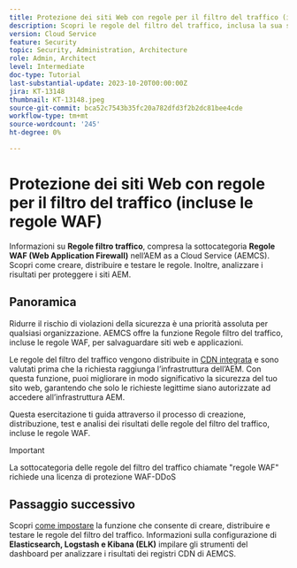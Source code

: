 ```yaml
---
title: Protezione dei siti Web con regole per il filtro del traffico (incluse le regole WAF)
description: Scopri le regole del filtro del traffico, inclusa la sua sottocategoria di regole del firewall per applicazioni web (WAF). Come creare, distribuire e testare le regole. Inoltre, analizzare i risultati per proteggere i siti AEM.
version: Cloud Service
feature: Security
topic: Security, Administration, Architecture
role: Admin, Architect
level: Intermediate
doc-type: Tutorial
last-substantial-update: 2023-10-20T00:00:00Z
jira: KT-13148
thumbnail: KT-13148.jpeg
source-git-commit: bca52c7543b35fc20a782dfd3f2b2dc81bee4cde
workflow-type: tm+mt
source-wordcount: '245'
ht-degree: 0%

---
```



# Protezione dei siti Web con regole per il filtro del traffico (incluse le regole WAF)

Informazioni su **Regole filtro traffico**, compresa la sottocategoria **Regole WAF (Web Application Firewall)** nell’AEM as a Cloud Service (AEMCS). Scopri come creare, distribuire e testare le regole. Inoltre, analizzare i risultati per proteggere i siti AEM.

## Panoramica

Ridurre il rischio di violazioni della sicurezza è una priorità assoluta per qualsiasi organizzazione. AEMCS offre la funzione Regole filtro del traffico, incluse le regole WAF, per salvaguardare siti web e applicazioni.

Le regole del filtro del traffico vengono distribuite in [CDN integrata](https://experienceleague.adobe.com/docs/experience-manager-cloud-service/content/implementing/content-delivery/cdn.html) e sono valutati prima che la richiesta raggiunga l’infrastruttura dell’AEM. Con questa funzione, puoi migliorare in modo significativo la sicurezza del tuo sito web, garantendo che solo le richieste legittime siano autorizzate ad accedere all’infrastruttura AEM.

Questa esercitazione ti guida attraverso il processo di creazione, distribuzione, test e analisi dei risultati delle regole del filtro del traffico, incluse le regole WAF.

>[!IMPORTANT]
>
> La sottocategoria delle regole del filtro del traffico chiamate &quot;regole WAF&quot; richiede una licenza di protezione WAF-DDoS


## Passaggio successivo

Scopri [come impostare](./how-to-setup.md) la funzione che consente di creare, distribuire e testare le regole del filtro del traffico. Informazioni sulla configurazione di **Elasticsearch, Logstash e Kibana (ELK)** impilare gli strumenti del dashboard per analizzare i risultati dei registri CDN di AEMCS.



